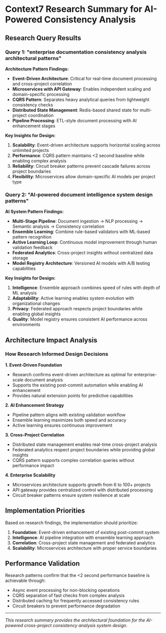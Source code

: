 # Context7 Research Summary for AI-Powered Consistency Analysis

## Research Query Results

### Query 1: "enterprise documentation consistency analysis architectural patterns"

**Architecture Pattern Findings:**
- **Event-Driven Architecture**: Critical for real-time document processing and cross-project correlation
- **Microservices with API Gateway**: Enables independent scaling and domain-specific processing
- **CQRS Pattern**: Separates heavy analytical queries from lightweight consistency checks
- **Distributed State Management**: Redis-based shared state for multi-project coordination
- **Pipeline Processing**: ETL-style document processing with AI enhancement stages

**Key Insights for Design:**
1. **Scalability**: Event-driven architecture supports horizontal scaling across unlimited projects
2. **Performance**: CQRS pattern maintains <2 second baseline while enabling complex analysis
3. **Reliability**: Circuit breaker patterns prevent cascade failures across project boundaries
4. **Flexibility**: Microservices allow domain-specific AI models per project type

### Query 2: "AI-powered document intelligence system design patterns"

**AI System Pattern Findings:**
- **Multi-Stage Pipeline**: Document ingestion → NLP processing → Semantic analysis → Consistency correlation
- **Ensemble Learning**: Combine rule-based validators with ML-based pattern recognition
- **Active Learning Loop**: Continuous model improvement through human validation feedback
- **Federated Analytics**: Cross-project insights without centralized data storage
- **Model Registry Architecture**: Versioned AI models with A/B testing capabilities

**Key Insights for Design:**
1. **Intelligence**: Ensemble approach combines speed of rules with depth of ML analysis
2. **Adaptability**: Active learning enables system evolution with organizational changes
3. **Privacy**: Federated approach respects project boundaries while enabling global insights
4. **Quality**: Model registry ensures consistent AI performance across environments

## Architecture Impact Analysis

### How Research Informed Design Decisions

**1. Event-Driven Foundation**
- Research confirms event-driven architecture as optimal for enterprise-scale document analysis
- Supports the existing post-commit automation while enabling AI enhancement
- Provides natural extension points for predictive capabilities

**2. AI Enhancement Strategy**
- Pipeline pattern aligns with existing validation workflow
- Ensemble learning maximizes both speed and accuracy
- Active learning ensures continuous improvement

**3. Cross-Project Correlation**
- Distributed state management enables real-time cross-project analysis
- Federated analytics respect project boundaries while providing global insights
- CQRS pattern supports complex correlation queries without performance impact

**4. Enterprise Scalability**
- Microservices architecture supports growth from 6 to 100+ projects
- API gateway provides centralized control with distributed processing
- Circuit breaker patterns ensure system resilience at scale

## Implementation Priorities

Based on research findings, the implementation should prioritize:

1. **Foundation**: Event-driven enhancement of existing post-commit system
2. **Intelligence**: AI pipeline integration with ensemble learning approach
3. **Correlation**: Cross-project state management and federated analytics
4. **Scalability**: Microservices architecture with proper service boundaries

## Performance Validation

Research patterns confirm that the <2 second performance baseline is achievable through:
- Async event processing for non-blocking operations
- CQRS separation of fast checks from complex analysis
- Distributed caching for frequently accessed consistency rules
- Circuit breakers to prevent performance degradation

---

*This research summary provides the architectural foundation for the AI-powered cross-project consistency analysis system design.*
